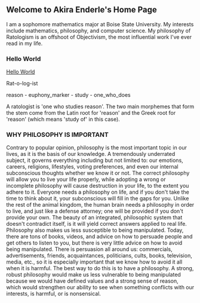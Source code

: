 ## Welcome to Akira Enderle's Home Page
I am a sophomore mathematics major at Boise State University. My interests include mathematics, philosophy, and computer science. My philosophy of Ratologism is an offshoot of Objectivism, the most influential work I've ever read in my life.

### Hello World
[Hello World](https://github.com/Ratologist/hello-world)


Rat-o-log-ist

reason - euphony_marker - study - one_who_does

A ratologist is 'one who studies reason'. The two main morphemes that form the stem come from the Latin root for 'reason' and the Greek root for 'reason' (which means 'study of' in this case).

### WHY PHILOSOPHY IS IMPORTANT
Contrary to popular opinion, philosophy is the most important topic in our lives, as it is the basis of our knowledge. A tremendously underrated subject, it governs everything including but not limited to: our emotions, careers, religions, lifestyles, voting preferences, and even our internal subconscious thoughts whether we know it or not. The correct philosophy will allow you to live your life properly, while adopting a wrong or incomplete philosophy will cause destruction in your life, to the extent you adhere to it. Everyone needs a philosophy on life, and if you don't take the time to think about it, your subconscious will fill in the gaps for you. Unlike the rest of the animal kingdom, the human brain needs a philosophy in order to live, and just like a defense attorney; one will be provided if you don't provide your own. The beauty of an integrated, philosophic system that doesn't contradict itself, is it will yield correct answers applied to real life.
Philosophy also makes us less susceptible to being manipulated. Today, there are tons of books, videos, and advice on how to persuade people and get others to listen to you, but there is very little advice on how to avoid being manipulated. There is persuasion all around us: commercials, advertisements, friends, acquaintances, politicians, cults, books, television, media, etc., so it is especially important that we know how to avoid it all when it is harmful. The best way to do this is to have a philosophy. A strong, robust philosophy would make us less vulnerable to being manipulated because we would have defined values and a strong sense of reason, which would strengthen our ability to see when something conflicts with our interests, is harmful, or is nonsensical.
